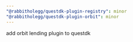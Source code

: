 ```yaml
---
"@rabbitholegg/questdk-plugin-registry": minor
"@rabbitholegg/questdk-plugin-orbit": minor
---
```


add orbit lending plugin to questdk
